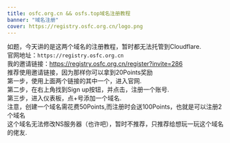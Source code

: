 ```yaml
---
title: osfc.org.cn && osfs.top域名注册教程
banner: "域名注册"
cover: https://registry.osfc.org.cn/logo.png
---
```

如题，今天讲的是这两个域名的注册教程，暂时都无法托管到Cloudflare.<br>
官网地址：`https://registry.osfc.org.cn`<br>
我的邀请链接：https://registry.osfc.org.cn/register?invite=286<br>
推荐使用邀请链接，因为那样你可以拿到20Points奖励<br>
第一步，使用上面两个链接的其中一个，进入官网.<br>
第二步，在右上角找到Sign up按钮，并点击，注册一个账号.<br>
第三步，进入仪表板，点+号添加一个域名.<br>注意，创建一个域名需花费50Points,而注册时会送100Points，也就是可以注册2个域名<br>
这个域名无法修改NS服务器（也许吧），暂时不推荐，只推荐给想玩一玩这个域名的佬友.